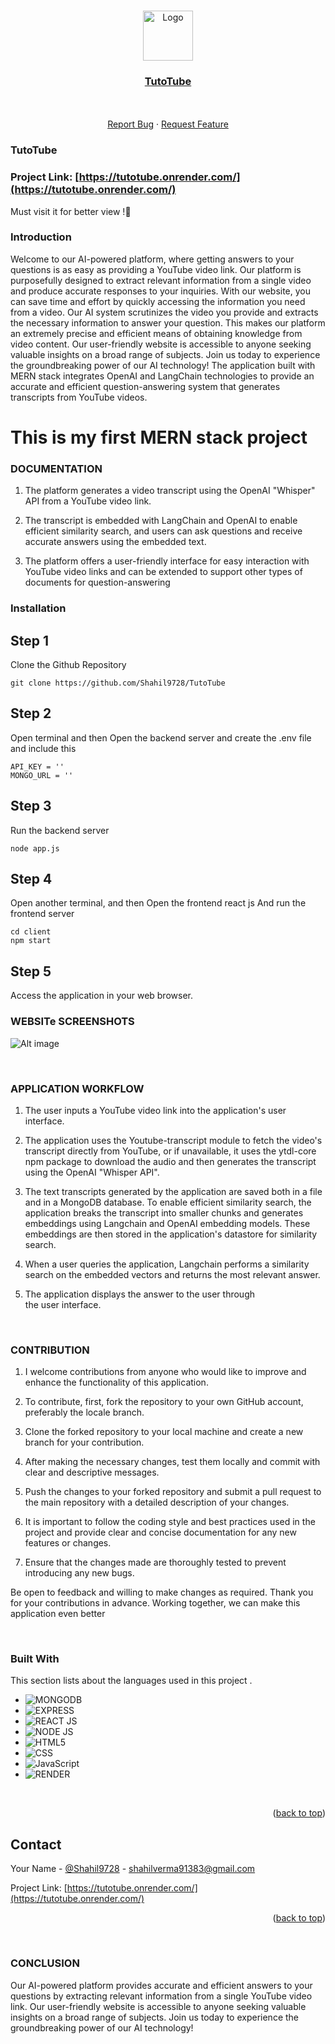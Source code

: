 <!-- Improved compatibility of back to top link: See: https://github.com/Shahil9728/TutoTube/ -->
<a name="readme-top"></a>


<!-- PROJECT LOGO -->
<br />
<div align="center">
  <a href="https://github.com/Shahil9728/TutoTube">
    <img src="https://github.com/Shahil9728/TutoTube/assets/96991517/00da6cac-547e-4b88-838f-b8ed9d6004a0" alt="Logo" width="80" height="80">
  </a>

  <h3 align="center"><a href="https://tutotube.onrender.com/" target="_blank">TutoTube</a></h3>
  <p align="center">
    <br />
    <br />
    <a href="https://github.com/Shahil9728/TutoTube/issues">Report Bug</a>
    ·
    <a href="https://github.com/Shahil9728/TutoTube/issues">Request Feature</a>
  </p>
</div>

### TutoTube

### Project Link: [https://tutotube.onrender.com/](https://tutotube.onrender.com/)
Must visit it for better view !🥰 

### Introduction

Welcome to our AI-powered platform, where getting answers to your questions is as easy as providing a YouTube video link. Our platform is purposefully designed to extract relevant information from a single video and produce accurate responses to your inquiries. With our website, you can save time and effort by quickly accessing the information you need from a video. Our AI system scrutinizes the video you provide and extracts the necessary information to answer your question. This makes our platform an extremely precise and efficient means of obtaining knowledge from video content. Our user-friendly website is accessible to anyone seeking valuable insights on a broad range of subjects. Join us today to experience the groundbreaking power of our AI technology! The application built with MERN stack integrates OpenAI and LangChain technologies to provide an accurate and efficient question-answering system that generates transcripts from YouTube videos.

# This is my first MERN stack project


### DOCUMENTATION

1. The platform generates a video transcript using the OpenAI "Whisper" API from a YouTube video link.

2. The transcript is embedded with LangChain and OpenAI to enable efficient similarity search, and users can ask questions and receive accurate answers using the embedded text.

3. The platform offers a user-friendly interface for easy interaction with YouTube video links and can be extended to support other types of documents for question-answering


### Installation

## Step 1
Clone the Github Repository
```shell
git clone https://github.com/Shahil9728/TutoTube
```

## Step 2
Open terminal and then 
Open the backend server and create the .env file and include this
```shell
API_KEY = ''
MONGO_URL = ''
```

## Step 3
Run the backend server
```shell
node app.js
```
## Step 4
Open another terminal, and then
Open the frontend react js And run the frontend server
```shell
cd client
npm start
```

## Step 5 
Access the application in your web browser.


<!-- IMAGES -->
### WEBSITe SCREENSHOTS

![Alt image](https://github.com/Shahil9728/TutoTube/assets/96991517/cabfe692-76e8-4cca-bc32-14e19264e0da)

<br/>


### APPLICATION WORKFLOW

1. The user inputs a YouTube video link into the application's user interface.

2. The application uses the Youtube-transcript module to fetch the video's transcript directly from YouTube, or if unavailable, it uses the ytdl-core npm package to download the audio and then generates the transcript using the OpenAI "Whisper API".

3. The text transcripts generated by the application are saved both in a file and in a MongoDB database. To enable efficient similarity search, the application breaks the transcript into smaller chunks and generates embeddings using Langchain and OpenAI embedding models. These embeddings are then stored in the application's datastore for similarity search.

4. When a user queries the application, Langchain performs a similarity search on the embedded vectors and returns the most relevant answer.

5. The application displays the answer to the user through the user interface.

<br>


### CONTRIBUTION

1. I welcome contributions from anyone who would like to improve and enhance the functionality of this application.

2. To contribute, first, fork the repository to your own GitHub account, preferably the locale branch.

3. Clone the forked repository to your local machine and create a new branch for your contribution.

4. After making the necessary changes, test them locally and commit with clear and descriptive messages.

5. Push the changes to your forked repository and submit a pull request to the main repository with a detailed description of your changes.

6. It is important to follow the coding style and best practices used in the project and provide clear and concise documentation for any new features or changes.

7. Ensure that the changes made are thoroughly tested to prevent introducing any new bugs.

Be open to feedback and willing to make changes as required.
Thank you for your contributions in advance. Working together, we can make this application even better


<br>

### Built With

This section lists about the languages used in this project .

* ![MONGODB](https://img.shields.io/badge/MongoDB-4EA94B?style=for-the-badge&logo=mongodb&logoColor=white)
* ![EXPRESS](https://img.shields.io/badge/Express.js-000000?style=for-the-badge&logo=express&logoColor=white)
* ![REACT JS](https://img.shields.io/badge/React-20232A?style=for-the-badge&logo=react&logoColor=61DAFB)
* ![NODE JS](https://img.shields.io/badge/Node.js-339933?style=for-the-badge&logo=nodedotjs&logoColor=whitee)
* ![HTML5](https://img.shields.io/badge/html5-%23E34F26.svg?style=for-the-badge&logo=html5&logoColor=white)
* ![CSS](https://img.shields.io/badge/css-%2338B2AC.svg?style=for-the-badge&logo=tailwind-css&logoColor=white)
* ![JavaScript](https://img.shields.io/badge/javascript-%23323330.svg?style=for-the-badge&logo=javascript&logoColor=%23F7DF1E)
* ![RENDER](https://img.shields.io/badge/Render-46E3B7?style=for-the-badge&logo=render&logoColor=white)


<br>

<p align="right">(<a href="#readme-top">back to top</a>)</p>

<!-- CONTACT -->
## Contact

Your Name - [@Shahil9728](https://twitter.com/ShahilV27515989) - shahilverma91383@gmail.com

Project Link: [https://tutotube.onrender.com/](https://tutotube.onrender.com/)

<p align="right">(<a href="#readme-top">back to top</a>)</p>


<br>


### CONCLUSION

Our AI-powered platform provides accurate and efficient answers to your questions by extracting relevant information from a single YouTube video link. Our user-friendly website is accessible to anyone seeking valuable insights on a broad range of subjects. Join us today to experience the groundbreaking power of our AI technology!





